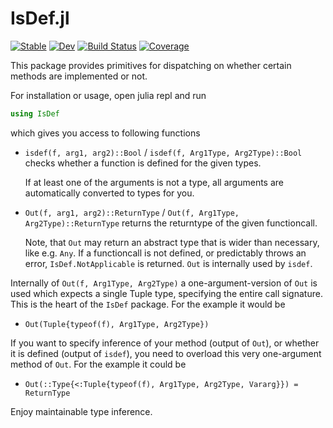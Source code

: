 # IsDef.jl

[![Stable](https://img.shields.io/badge/docs-stable-blue.svg)](https://jolin-io.github.io/IsDef.jl/stable)
[![Dev](https://img.shields.io/badge/docs-dev-blue.svg)](https://jolin-io.github.io/IsDef.jl/dev)
[![Build Status](https://github.com/jolin-io/IsDef.jl/workflows/CI/badge.svg)](https://github.com/jolin-io/IsDef.jl/actions)
[![Coverage](https://codecov.io/gh/jolin-io/IsDef.jl/branch/master/graph/badge.svg)](https://codecov.io/gh/jolin-io/IsDef.jl)


This package provides primitives for dispatching on whether certain methods are implemented or not.

For installation or usage, open julia repl and run
```julia
using IsDef
```
which gives you access to following functions
- `isdef(f, arg1, arg2)::Bool` / `isdef(f, Arg1Type, Arg2Type)::Bool` checks whether a function is defined for the given types.

    If at least one of the arguments is not a type,
    all arguments are automatically converted to types for you.

- `Out(f, arg1, arg2)::ReturnType` / `Out(f, Arg1Type, Arg2Type)::ReturnType` returns the returntype of the given functioncall.

    Note, that `Out` may return an abstract type that is wider than necessary, like e.g. `Any`.
    If a functioncall is not defined, or predictably throws an error, `IsDef.NotApplicable` is returned.
    `Out` is internally used by `isdef`.

Internally of `Out(f, Arg1Type, Arg2Type)` a one-argument-version of `Out` is used which expects a single Tuple type, specifying the entire call signature. This is the heart of the `IsDef` package. For the example it would be
- `Out(Tuple{typeof(f), Arg1Type, Arg2Type})`

If you want to specify inference of your method (output of `Out`), or whether it is defined (output of `isdef`), you need to overload this very one-argument method of `Out`. For the example it could be
- `Out(::Type{<:Tuple{typeof(f), Arg1Type, Arg2Type, Vararg}}) = ReturnType`

Enjoy maintainable type inference.